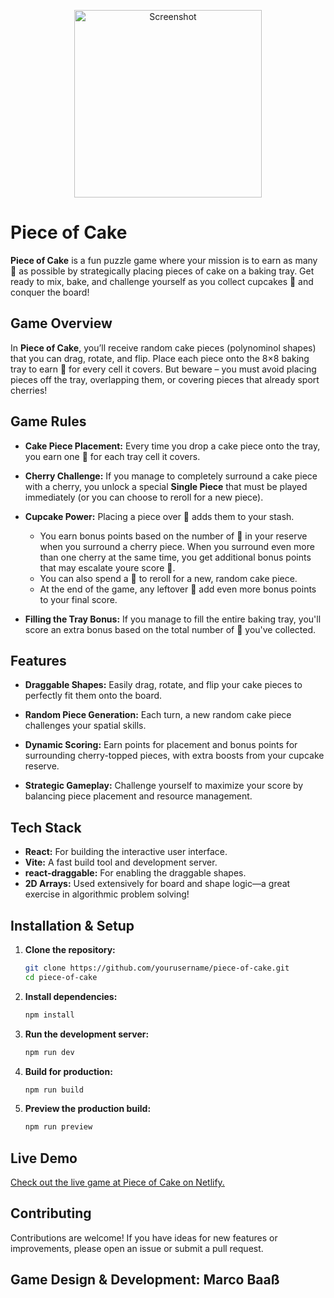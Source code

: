 <p align="center">
  <img src="https://github.com/user-attachments/assets/64c4648f-8216-4af8-b579-01e88f1c92b1" alt="Screenshot" width="300">
</p>

# Piece of Cake

**Piece of Cake** is a fun puzzle game where your mission is to earn as many 🍪 as possible by strategically placing pieces of cake on a baking tray. Get ready to mix, bake, and challenge yourself as you collect cupcakes 🧁 and conquer the board!

## Game Overview

In **Piece of Cake**, you’ll receive random cake pieces (polynominol shapes) that you can drag, rotate, and flip. Place each piece onto the 8×8 baking tray to earn 🍪 for every cell it covers. But beware – you must avoid placing pieces off the tray, overlapping them, or covering pieces that already sport cherries!

## Game Rules

- **Cake Piece Placement:**
  Every time you drop a cake piece onto the tray, you earn one 🍪 for each tray cell it covers.

- **Cherry Challenge:**
  If you manage to completely surround a cake piece with a cherry, you unlock a special **Single Piece** that must be played immediately (or you can choose to reroll for a new piece).

- **Cupcake Power:**
  Placing a piece over 🧁 adds them to your stash.
  - You earn bonus points based on the number of 🧁 in your reserve when you surround a cherry piece. When you surround even more than one cherry at the same time, you get additional bonus points that may escalate youre score 🤡.
  - You can also spend a 🧁 to reroll for a new, random cake piece.
  - At the end of the game, any leftover 🧁 add even more bonus points to your final score.

- **Filling the Tray Bonus:**
  If you manage to fill the entire baking tray, you'll score an extra bonus based on the total number of 🍪 you've collected.

## Features

- **Draggable Shapes:**
  Easily drag, rotate, and flip your cake pieces to perfectly fit them onto the board.

- **Random Piece Generation:**
  Each turn, a new random cake piece challenges your spatial skills.

- **Dynamic Scoring:**
  Earn points for placement and bonus points for surrounding cherry-topped pieces, with extra boosts from your cupcake reserve.

- **Strategic Gameplay:**
  Challenge yourself to maximize your score by balancing piece placement and resource management.

## Tech Stack

- **React:** For building the interactive user interface.
- **Vite:** A fast build tool and development server.
- **react-draggable:** For enabling the draggable shapes.
- **2D Arrays:** Used extensively for board and shape logic—a great exercise in algorithmic problem solving!

## Installation & Setup

1. **Clone the repository:**

   ```bash
   git clone https://github.com/yourusername/piece-of-cake.git
   cd piece-of-cake

2. **Install dependencies:**

   ```bash
   npm install

3. **Run the development server:**

   ```bash
   npm run dev

4. **Build for production:**

   ```bash
   npm run build

5. **Preview the production build:**

   ```bash
   npm run preview

## Live Demo

  [Check out the live game at Piece of Cake on Netlify. ](https://piece-of-cake-game.netlify.app/)

## Contributing

  Contributions are welcome! If you have ideas for new features or improvements, please open an issue or submit a pull request.

## Game Design & Development: Marco Baaß
